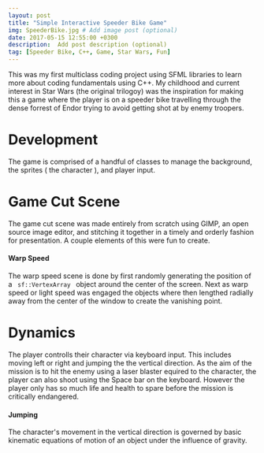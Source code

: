 ```yaml
---
layout: post
title: "Simple Interactive Speeder Bike Game"
img: SpeederBike.jpg # Add image post (optional)
date: 2017-05-15 12:55:00 +0300
description:  Add post description (optional)
tag: [Speeder Bike, C++, Game, Star Wars, Fun]
---
```

This was my first multiclass coding project using SFML libraries to learn more about coding fundamentals using C++. My childhood and current interest in Star Wars (the original trilogoy) was the inspiration for making this a game where the player is on a speeder bike travelling through the dense forrest of Endor trying to avoid getting shot at by enemy troopers.

# Development #
The game is comprised of a handful of classes to manage the background, the sprites ( the character ), and player input. 

# Game Cut Scene #

The game cut scene was made entirely from scratch using GIMP, an open source image editor, and stitching it together in a timely and orderly fashion for presentation. A couple elements of this were fun to create.

#### Warp Speed ####
The warp speed scene is done by first randomly generating the position of a <code> sf::VertexArray </code> object around the center of the screen. Next as warp speed or light speed was engaged the objects where then lengthed radially away from the center of the window to create the vanishing point. 

# Dynamics #

The player controlls their character via keyboard input. This includes moving left or right and jumping the the vertical direction. As the aim of the mission is to hit the enemy using a laser blaster equired to the character, the player can also shoot using the Space bar on the keyboard. However the player only has so much life and health to spare before the mission is critically endangered.

#### Jumping ####
The character's movement in the vertical direction is governed by basic kinematic equations of motion of an object under the influence of gravity.




